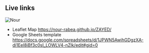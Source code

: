 ## Live links
![Nour](https://user-images.githubusercontent.com/75251467/129885688-9e19dab2-2990-4116-bdec-c124a27e727f.jpg)

- Leaflet Map https://nour-rabea.github.io/ZAYED/
- Google Sheets template https://docs.google.com/spreadsheets/d/1JPWN5AwihGDgzXA-di1Eel8iBf3c0sI_LOWLV4-nZlk/edit#gid=0
